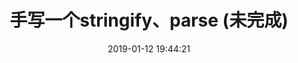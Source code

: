 ---
title: 手写一个stringify、parse (未完成)
date: 2019-01-12 19:44:21
tags: [InterviewQuestion, JavaScript]
categories: [InterviewQuestion]
description: 手写一个stringify、parse
---